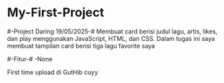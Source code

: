# My-First-Project

#-Project Daring 19/05/2025-#
Membuat card berisi judul lagu, artis, likes, dan play menggunakan JavaScript, HTML, dan CSS.
Dalam tugas ini saya membuat tampilan card berisi tiga lagu favorite saya

#-Fitur-#
-None



First time upload di GutHib cuyy
